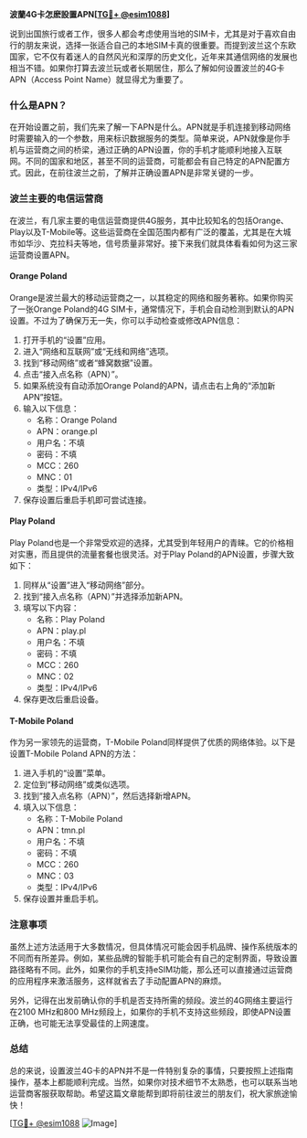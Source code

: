 **波蘭4G卡怎麽設置APN[[TG💪+ @esim1088](https://t.me/s/esim1088)]**

说到出国旅行或者工作，很多人都会考虑使用当地的SIM卡，尤其是对于喜欢自由行的朋友来说，选择一张适合自己的本地SIM卡真的很重要。而提到波兰这个东欧国家，它不仅有着迷人的自然风光和深厚的历史文化，近年来其通信网络的发展也相当不错。如果你打算去波兰玩或者长期居住，那么了解如何设置波兰的4G卡APN（Access Point Name）就显得尤为重要了。

### 什么是APN？

在开始设置之前，我们先来了解一下APN是什么。APN就是手机连接到移动网络时需要输入的一个参数，用来标识数据服务的类型。简单来说，APN就像是你手机与运营商之间的桥梁，通过正确的APN设置，你的手机才能顺利地接入互联网。不同的国家和地区，甚至不同的运营商，可能都会有自己特定的APN配置方式。因此，在前往波兰之前，了解并正确设置APN是非常关键的一步。

### 波兰主要的电信运营商

在波兰，有几家主要的电信运营商提供4G服务，其中比较知名的包括Orange、Play以及T-Mobile等。这些运营商在全国范围内都有广泛的覆盖，尤其是在大城市如华沙、克拉科夫等地，信号质量非常好。接下来我们就具体看看如何为这三家运营商设置APN。

#### Orange Poland

Orange是波兰最大的移动运营商之一，以其稳定的网络和服务著称。如果你购买了一张Orange Poland的4G SIM卡，通常情况下，手机会自动检测到默认的APN设置。不过为了确保万无一失，你可以手动检查或修改APN信息：

1. 打开手机的“设置”应用。
2. 进入“网络和互联网”或“无线和网络”选项。
3. 找到“移动网络”或者“蜂窝数据”设置。
4. 点击“接入点名称（APN）”。
5. 如果系统没有自动添加Orange Poland的APN，请点击右上角的“添加新APN”按钮。
6. 输入以下信息：
   - 名称：Orange Poland
   - APN：orange.pl
   - 用户名：不填
   - 密码：不填
   - MCC：260
   - MNC：01
   - 类型：IPv4/IPv6
7. 保存设置后重启手机即可尝试连接。

#### Play Poland

Play Poland也是一个非常受欢迎的选择，尤其受到年轻用户的青睐。它的价格相对实惠，而且提供的流量套餐也很灵活。对于Play Poland的APN设置，步骤大致如下：

1. 同样从“设置”进入“移动网络”部分。
2. 找到“接入点名称（APN）”并选择添加新APN。
3. 填写以下内容：
   - 名称：Play Poland
   - APN：play.pl
   - 用户名：不填
   - 密码：不填
   - MCC：260
   - MNC：02
   - 类型：IPv4/IPv6
4. 保存更改后重启设备。

#### T-Mobile Poland

作为另一家领先的运营商，T-Mobile Poland同样提供了优质的网络体验。以下是设置T-Mobile Poland APN的方法：

1. 进入手机的“设置”菜单。
2. 定位到“移动网络”或类似选项。
3. 找到“接入点名称（APN）”，然后选择新增APN。
4. 填入以下信息：
   - 名称：T-Mobile Poland
   - APN：tmn.pl
   - 用户名：不填
   - 密码：不填
   - MCC：260
   - MNC：03
   - 类型：IPv4/IPv6
5. 保存设置并重启手机。

### 注意事项

虽然上述方法适用于大多数情况，但具体情况可能会因手机品牌、操作系统版本的不同而有所差异。例如，某些品牌的智能手机可能会有自己的定制界面，导致设置路径略有不同。此外，如果你的手机支持eSIM功能，那么还可以直接通过运营商的应用程序来激活服务，这样就省去了手动配置APN的麻烦。

另外，记得在出发前确认你的手机是否支持所需的频段。波兰的4G网络主要运行在2100 MHz和800 MHz频段上，如果你的手机不支持这些频段，即使APN设置正确，也可能无法享受最佳的上网速度。

### 总结

总的来说，设置波兰4G卡的APN并不是一件特别复杂的事情，只要按照上述指南操作，基本上都能顺利完成。当然，如果你对技术细节不太熟悉，也可以联系当地运营商客服获取帮助。希望这篇文章能帮到即将前往波兰的朋友们，祝大家旅途愉快！

[[TG💪+ @esim1088](https://t.me/s/esim1088) ![Image](https://i.postimg.cc/4NQfJmqS/Snipaste-2025-05-13-00-14-12.png)]